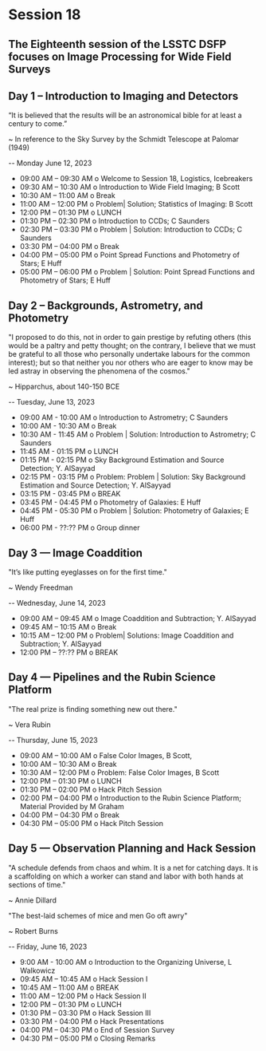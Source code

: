 # Session 18 
## The Eighteenth session of the LSSTC DSFP focuses on Image Processing for Wide Field Surveys

## Day 1 – Introduction to Imaging and Detectors

“It is believed that the results will be an astronomical bible for at least a century to come.”

~ In reference to the Sky Survey by the Schmidt Telescope at Palomar (1949)

-- 
Monday June 12, 2023
* 09:00 AM – 09:30 AM o Welcome to Session 18, Logistics, Icebreakers
* 09:30 AM – 10:30 AM o Introduction to Wide Field Imaging; B Scott
* 10:30 AM – 11:00 AM o Break
* 11:00 AM – 12:00 PM o Problem| Solution; Statistics of Imaging: B Scott
* 12:00 PM – 01:30 PM o LUNCH
* 01:30 PM – 02:30 PM o Introduction to CCDs; C Saunders
* 02:30 PM – 03:30 PM o Problem | Solution: Introduction to CCDs; C Saunders
* 03:30 PM – 04:00 PM o Break
* 04:00 PM – 05:00 PM o Point Spread Functions and Photometry of Stars; E Huff 
* 05:00 PM – 06:00 PM o Problem | Solution: Point Spread Functions and Photometry of Stars; E Huff

## Day 2 – Backgrounds, Astrometry, and Photometry

"I proposed to do this, not in order to gain prestige by refuting others (this would be a paltry and petty thought; on the contrary, I believe that we must be grateful to all those who personally undertake labours for the common interest); but so that neither you nor others who are eager to know may be led astray in observing the phenomena of the cosmos."

~ Hipparchus, about 140-150 BCE

-- 
Tuesday, June 13, 2023
* 09:00 AM - 10:00 AM o Introduction to Astrometry; C Saunders
* 10:00 AM - 10:30 AM o Break
* 10:30 AM - 11:45 AM o Problem | Solution: Introduction to Astrometry; C Saunders
* 11:45 AM - 01:15 PM o LUNCH
* 01:15 PM - 02:15 PM o Sky Background Estimation and Source Detection; Y. AlSayyad
* 02:15 PM - 03:15 PM o Problem: Problem | Solution: Sky Background Estimation and Source Detection; Y. AlSayyad
* 03:15 PM - 03:45 PM o BREAK
* 03:45 PM - 04:45 PM o Photometry of Galaxies: E Huff
* 04:45 PM - 05:30 PM o Problem | Solution: Photometry of Galaxies; E Huff
* 06:00 PM - ??:?? PM o Group dinner

## Day 3 — Image Coaddition

"It’s like putting eyeglasses on for the first time."

~ Wendy Freedman

--
Wednesday, June 14, 2023
* 09:00 AM – 09:45 AM o Image Coaddition and Subtraction; Y. AlSayyad
* 09:45 AM – 10:15 AM o Break
* 10:15 AM – 12:00 PM o Problem| Solutions: Image Coaddition and Subtraction; Y. AlSayyad
* 12:00 PM – ??:?? PM o BREAK

## Day 4 — Pipelines and the Rubin Science Platform

"The real prize is finding something new out there."

~ Vera Rubin 

-- 
Thursday, June 15, 2023
* 09:00 AM – 10:00 AM o False Color Images, B Scott,
* 10:00 AM – 10:30 AM o Break
* 10:30 AM – 12:00 PM o Problem: False Color Images, B Scott
* 12:00 PM – 01:30 PM o LUNCH
* 01:30 PM – 02:00 PM o Hack Pitch Session
* 02:00 PM – 04:00 PM o Introduction to the Rubin Science Platform; Material Provided by M Graham
* 04:00 PM – 04:30 PM o Break
* 04:30 PM – 05:00 PM o Hack Pitch Session

## Day 5 — Observation Planning and Hack Session

"A schedule defends from chaos and whim. It is a net for catching days. It is a scaffolding on which a worker can stand and labor with both hands at sections of time."

~ Annie Dillard 

"The best-laid schemes of mice and men
Go oft awry"

~ Robert Burns

-- 
Friday, June 16, 2023
* 9:00 AM - 10:00 AM o Introduction to the Organizing Universe, L Walkowicz
* 09:45 AM – 10:45 AM o Hack Session I 
* 10:45 AM – 11:00 AM o BREAK
* 11:00 AM – 12:00 PM o Hack Session II
* 12:00 PM – 01:30 PM o LUNCH
* 01:30 PM – 03:30 PM o Hack Session III
* 03:30 PM - 04:00 PM o Hack Presentations
* 04:00 PM – 04:30 PM o End of Session Survey 
* 04:30 PM – 05:00 PM o Closing Remarks
